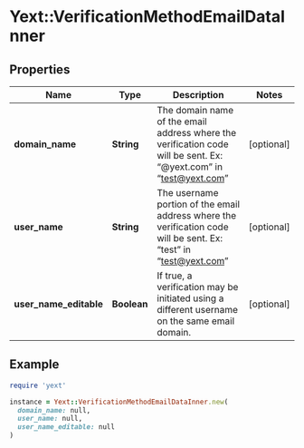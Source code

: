 # Yext::VerificationMethodEmailDataInner

## Properties

| Name | Type | Description | Notes |
| ---- | ---- | ----------- | ----- |
| **domain_name** | **String** | The domain name of the email address where the verification code will be sent.  Ex: “@yext.com” in “test@yext.com”  | [optional] |
| **user_name** | **String** | The username portion of the email address where the verification code will be sent.  Ex: “test” in “test@yext.com”  | [optional] |
| **user_name_editable** | **Boolean** | If true, a verification may be initiated using a different username on the same email domain. | [optional] |

## Example

```ruby
require 'yext'

instance = Yext::VerificationMethodEmailDataInner.new(
  domain_name: null,
  user_name: null,
  user_name_editable: null
)
```

